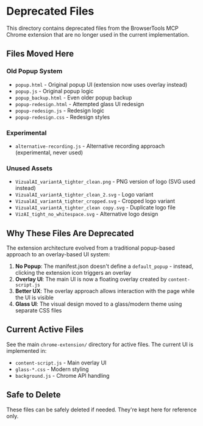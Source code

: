 # Deprecated Files

This directory contains deprecated files from the BrowserTools MCP Chrome extension that are no longer used in the current implementation.

## Files Moved Here

### Old Popup System

- `popup.html` - Original popup UI (extension now uses overlay instead)
- `popup.js` - Original popup logic
- `popup_backup.html` - Even older popup backup
- `popup-redesign.html` - Attempted glass UI redesign
- `popup-redesign.js` - Redesign logic
- `popup-redesign.css` - Redesign styles

### Experimental

- `alternative-recording.js` - Alternative recording approach (experimental, never used)

### Unused Assets

- `VizualAI_variantA_tighter_clean.png` - PNG version of logo (SVG used instead)
- `VizualAI_variantA_tighter_clean_2.svg` - Logo variant
- `VizualAI_variantA_tighter_cropped.svg` - Cropped logo variant
- `VizualAI_variantA_tighter_clean copy.svg` - Duplicate logo file
- `VizAI_tight_no_whitespace.svg` - Alternative logo design

## Why These Files Are Deprecated

The extension architecture evolved from a traditional popup-based approach to an overlay-based UI system:

1. **No Popup**: The manifest.json doesn't define a `default_popup` - instead, clicking the extension icon triggers an overlay
2. **Overlay UI**: The main UI is now a floating overlay created by `content-script.js`
3. **Better UX**: The overlay approach allows interaction with the page while the UI is visible
4. **Glass UI**: The visual design moved to a glass/modern theme using separate CSS files

## Current Active Files

See the main `chrome-extension/` directory for active files. The current UI is implemented in:

- `content-script.js` - Main overlay UI
- `glass-*.css` - Modern styling
- `background.js` - Chrome API handling

## Safe to Delete

These files can be safely deleted if needed. They're kept here for reference only.
